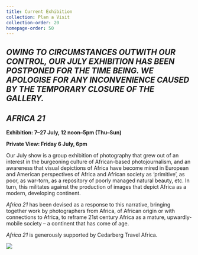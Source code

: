 ```yaml
---
title: Current Exhibition
collection: Plan a Visit
collection-order: 20
homepage-order: 50
---
```


## <em>OWING TO CIRCUMSTANCES OUTWITH OUR CONTROL, OUR JULY EXHIBITION HAS BEEN POSTPONED FOR THE TIME BEING. WE APOLOGISE FOR ANY INCONVENIENCE CAUSED BY THE TEMPORARY CLOSURE OF THE GALLERY.</em>

## <cite>AFRICA 21</cite>

**Exhibition: 7&ndash;27 July, 12 noon&ndash;5pm (Thu&ndash;Sun)**

**Private View: Friday 6 July, 6pm**

Our July show is a group exhibition of photography that grew out of an interest in the burgeoning culture of African-based photojournalism, and an awareness that visual depictions of Africa have become mired in European and American perspectives of Africa and African society as &lsquo;primitive&rsquo;, as poor, as war-torn, as a repository of poorly managed natural beauty, etc. In turn, this militates against the production of images that depict Africa as a modern, developing continent.

<cite>Africa 21</cite> has been devised as a response to this narrative, bringing together work by photographers from Africa, of African origin or with connections to Africa, to reframe 21st century Africa as a mature, upwardly-mobile society &ndash; a continent that has come of age.

<cite>Africa 21</cite> is generously supported by Cedarberg Travel Africa.

<p><img src="../images/cblogo.jpg" /></p>